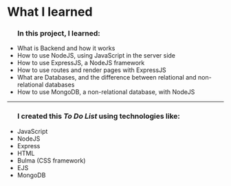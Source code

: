 <h1>What I learned</h1>

<ul>
<h3>In this project, I learned:</h3>

<li> What is Backend and how it works</li>
<li> How to use NodeJS, using JavaScript in the server side</li>
<li> How to use ExpressJS, a NodeJS framework</li>
<li> How to use routes and render pages with ExpressJS</li>
<li> What are Databases, and the difference between relational and non-relational databases</li>
<li> How to use MongoDB, a non-relational database, with NodeJS</li>
</ul>

<hr>

<ul>
<h3>I created this <i>To Do List</i> using technologies like:</h3>

<li>JavaScript</li>
<li>NodeJS</li>
<li>Express</li>
<li>HTML</li>
<li>Bulma (CSS framework)</li>
<li>EJS</li>
<li>MongoDB</li>

</ul>
